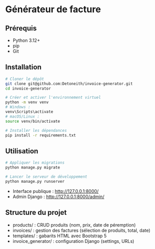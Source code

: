 # Générateur de facture

## Prérequis

- Python 3.12+
- pip
- Git

## Installation

```bash
# Cloner le dépôt
git clone git@github.com:Detoneith/invoice-generator.git
cd invoice-generator

# Créer et activer l'environnement virtuel
python -m venv venv
# Windows :
venv\Scripts\activate
# macOS/Linux :
source venv/bin/activate

# Installer les dépendances
pip install -r requirements.txt
```

## Utilisation

```bash
# Appliquer les migrations
python manage.py migrate

# Lancer le serveur de développement
python manage.py runserver
```

- Interface publique : http://127.0.0.1:8000/
- Admin Django : http://127.0.0.1:8000/admin/

## Structure du projet

- products/ : CRUD produits (nom, prix, date de péremption)
- invoices/ : gestion des factures (sélection de produits, total, date)
- templates/ : gabarits HTML avec Bootstrap 5
- invoice_generator/ : configuration Django (settings, URLs)